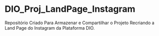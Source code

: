 # DIO_Proj_LandPage_Instagram
Repositório Criado Para Armazenar e Compartilhar o Projeto Recriando a Land Page do Instagram da Plataforma DIO.
